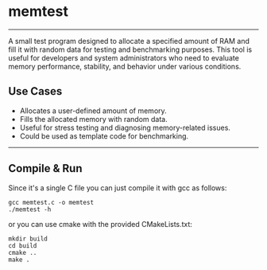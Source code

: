# memtest
---

A small test program designed to allocate a specified amount of RAM and fill it with random data for testing and benchmarking purposes. This tool is useful for developers and system administrators who need to evaluate memory performance, stability, and behavior under various conditions.

## Use Cases

- Allocates a user-defined amount of memory.
- Fills the allocated memory with random data.
- Useful for stress testing and diagnosing memory-related issues.
- Could be used as template code for benchmarking.

---
## Compile & Run

Since it's a single C file you can just compile it with gcc as follows:
```
gcc memtest.c -o memtest
./memtest -h
```
or you can use cmake with the provided CMakeLists.txt:
```
mkdir build
cd build
cmake ..
make .
```
